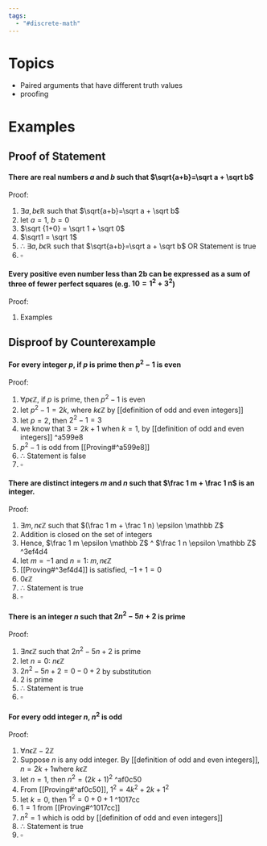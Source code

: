 ```yaml
---
tags:
  - "#discrete-math"
---
```

# Topics
- Paired arguments that have different truth values
- proofing
# Examples

## Proof of Statement
#### There are real numbers $a$ and $b$ such that $\sqrt{a+b}=\sqrt a + \sqrt b$
Proof:
1. $\exists a,b \epsilon \mathbb R$ such that $\sqrt{a+b}=\sqrt a + \sqrt b$
2. let $a=1$, $b=0$
3. $\sqrt {1+0} = \sqrt 1 + \sqrt 0$
4. $\sqrt1 = \sqrt 1$
5. $\therefore$  $\exists a,b \epsilon \mathbb R$ such that $\sqrt{a+b}=\sqrt a + \sqrt b$ OR Statement is true
6. $\square$

#### Every positive even number less than 2b can be expressed as a sum of three of fewer perfect squares (e.g. $10=1^2+3^2$)
Proof:
1. Examples

## Disproof by Counterexample
#### For every integer $p$, if $p$ is prime then $p^2-1$ is even
Proof:
1. $\forall p\epsilon \mathbb Z$, if $p$ is prime, then $p^2-1$ is even
2. let $p^2-1=2k$, where $k\epsilon \mathbb Z$ by [[definition of odd and even integers]]
3. let $p=2$, then $2^2-1 = 3$
4. we know that $3=2k+1$ when $k=1$, by [[definition of odd and even integers]] ^a599e8
5. $p^2-1$ is odd from [[Proving#^a599e8]]
6. $\therefore$ Statement is false 
7. $\square$


#### There are distinct integers $m$ and $n$ such that $\frac 1 m + \frac 1 n$ is an integer.
Proof:
1. $\exists m,n\epsilon \mathbb Z$ such that $(\frac 1 m + \frac 1 n) \epsilon \mathbb Z$
2. Addition is closed on the set of integers
3. Hence, $\frac 1 m \epsilon \mathbb Z$ ^ $\frac 1 n \epsilon \mathbb Z$  ^3ef4d4
4. let $m=-1$ and $n=1$: $m,n\epsilon \mathbb Z$
5. [[Proving#^3ef4d4]] is satisfied, $-1+1=0$
6. $0\epsilon \mathbb Z$
7. $\therefore$ Statement is true
8. $\square$

#### There is an integer $n$ such that $2n^2-5n+2$ is prime
Proof:
1. $\exists n\epsilon \mathbb Z$ such that $2n^2-5n+2$ is prime
2. let $n=0$: $n\epsilon \mathbb Z$
3. $2n^2-5n+2=0-0+2$ by substitution
4. 2 is prime 
5. $\therefore$ Statement is true
6. $\square$

#### For every odd integer $n$, $n^2$ is odd
Proof:
1. $\forall n\epsilon\mathbb Z -2\mathbb Z$
2. Suppose $n$ is any odd integer. By [[definition of odd and even integers]], $n=2k+1$where $k\epsilon \mathbb Z$
3. let $n=1$, then $n^2 = (2k+1)^2$ ^af0c50
4. From [[Proving#^af0c50]], $1^2=4k^2+2k+1^2$
5. let $k=0$, then $1^2=0+0+1$ ^1017cc
6. $1=1$ from [[Proving#^1017cc]]
7. $n^2=1$ which is odd by [[definition of odd and even integers]]
8. $\therefore$ Statement is true
9. $\square$